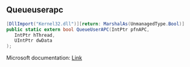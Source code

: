 ## Queueuserapc

```csharp
[DllImport("Kernel32.dll")][return: MarshalAs(UnmanagedType.Bool)]
public static extern bool QueueUserAPC(IntPtr pfnAPC,
   IntPtr hThread,
   UIntPtr dwData
);
```

Microsoft documentation: [Link](https://docs.microsoft.com/en-us/windows/win32/api/processthreadsapi/nf-processthreadsapi-queueuserapc)
